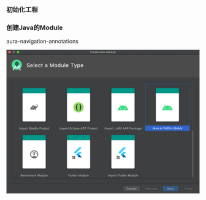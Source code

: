 


### 初始化工程




### 创建Java的Module

aura-navigation-annotations


![create-java-module](../../images/nyx-video-player/create-java-module.png)